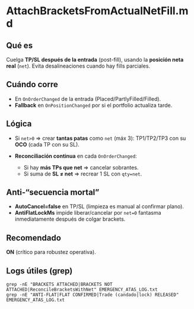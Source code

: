 

# AttachBracketsFromActualNetFill.md

## Qué es

Cuelga **TP/SL después de la entrada** (post-fill), usando la **posición neta real** (`net`). Evita desalineaciones cuando hay fills parciales.

## Cuándo corre

* En `OnOrderChanged` de la entrada (Placed/PartlyFilled/Filled).
* **Fallback** en `OnPositionChanged` por si el portfolio actualiza tarde.

## Lógica

* Si `net>0` ⇒ crear **tantas patas** como `net` (máx 3): TP1/TP2/TP3 con su **OCO** (cada TP con su SL).
* **Reconciliación continua** en cada `OnOrderChanged`:

  * Si hay **más TPs que net** ⇒ cancelar sobrantes.
  * Si suma de **SL ≠ net** ⇒ recrear 1 SL con `qty=net`.

## Anti-“secuencia mortal”

* **AutoCancel=false** en TP/SL (limpieza es manual al confirmar plano).
* **AntiFlatLockMs** impide liberar/cancelar por `net=0` fantasma inmediatamente después de colgar brackets.

## Recomendado

**ON** (crítico para robustez operativa).

## Logs útiles (grep)

```
grep -nE "BRACKETS ATTACHED|BRACKETS NOT ATTACHED|ReconcileBracketsWithNet" EMERGENCY_ATAS_LOG.txt
grep -nE "ANTI-FLAT|FLAT CONFIRMED|Trade (candado|lock) RELEASED" EMERGENCY_ATAS_LOG.txt
```


